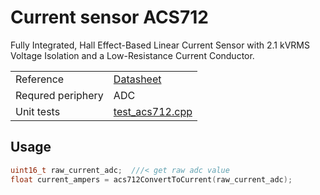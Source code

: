 # Current sensor ACS712

Fully Integrated, Hall Effect-Based Linear Current Sensor with 2.1 kVRMS Voltage Isolation and a Low-Resistance Current Conductor.

|   |   |
| - | - |
| Reference | [Datasheet](https://www.tme.eu/Document/75af175f80c090e9b8f9078a0b0b2409/ACS712.PDF) |
| Requred periphery | ADC |
| Unit tests | [test_acs712.cpp](tests/sensors/current_sensor/test_acs712.cpp) |

## Usage

```c++
uint16_t raw_current_adc;  ///< get raw adc value
float current_ampers = acs712ConvertToCurrent(raw_current_adc);
```
